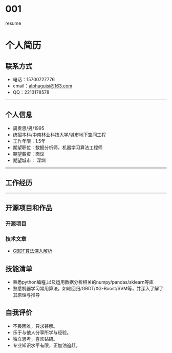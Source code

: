 # 001
resume
# 个人简历
## 联系方式
- 电话：15700727776  
- email：alphaguisi@163.com
- QQ：2213178578


---
## 个人信息
- 周贵思/男/1995
- 统招本科/中南林业科技大学/城市地下空间工程
- 工作年限：1.5年
- 期望职位：数据分析师，机器学习算法工程师
- 期望薪资：面议
- 期望城市： 深圳


---
## 工作经历



---
## 开源项目和作品
### 开源项目


### 技术文章
- [GBDT算法深入解析](http://note.youdao.com/noteshare?id=9567f2f1583b50ac79f2ebd5e9a3c021&sub=6A46F6662DF74B2F94E6CDB9A23B833B)

## 技能清单
- 熟悉python编程,以及运用数据分析相关的numpy/pandas/sklearn等库
- 熟悉机器学习常用算法，如岭回归/GBDT/XG-Boost/SVM等，并深入了解了其原理与推导
## 自我评价
- 不畏困难，只求甚解。
- 乐于与他人分享所学与经验。
- 独立思考，喜欢钻研。
- 专业知识水平有限，正加油追赶。
